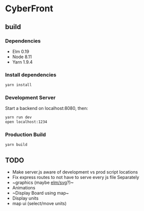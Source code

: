 # CyberFront

## build

### Dependencies

* Elm 0.19
* Node 8.11
* Yarn 1.9.4

### Install dependencies
```bash
yarn install
```

### Development Server

Start a backend on localhost:8080, then:
```bash
yarn run dev
open localhost:1234
```

### Production Build

```bash
yarn build
```


## TODO
* Make server.js aware of development vs prod script locations
* Fix express routes to not have to serve every js file Separately
* ~graphics (maybe [elm/svg](https://package.elm-lang.org/packages/elm/svg/latest)?)~
* Animations
* ~Display Board using map~
* Display units
* map ui (select/move units)
